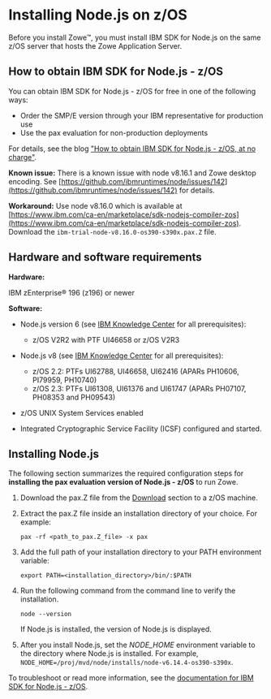# Installing Node.js on z/OS

Before you install Zowe&trade;, you must install IBM SDK for Node.js on the same z/OS server that hosts the Zowe Application Server. 

## How to obtain IBM SDK for Node.js - z/OS

You can obtain IBM SDK for Node.js - z/OS for free in one of the following ways: 
- Order the SMP/E version through your IBM representative for production use
- Use the pax evaluation for non-production deployments

For details, see the blog ["How to obtain IBM SDK for Node.js - z/OS, at no charge"](https://developer.ibm.com/mainframe/2019/04/17/ibm-sdk-for-node-js-z-os-at-no-charge/).

**Known issue:** There is a known issue with node v8.16.1 and Zowe desktop encoding. See [https://github.com/ibmruntimes/node/issues/142](https://github.com/ibmruntimes/node/issues/142) for details.

**Workaround:** Use node v8.16.0 which is available at [https://www.ibm.com/ca-en/marketplace/sdk-nodejs-compiler-zos](https://www.ibm.com/ca-en/marketplace/sdk-nodejs-compiler-zos). Download the `ibm-trial-node-v8.16.0-os390-s390x.pax.Z` file.

## Hardware and software requirements

**Hardware:**

IBM zEnterprise® 196 (z196) or newer

**Software:**
- Node.js version 6 (see [IBM Knowledge Center](https://www.ibm.com/support/knowledgecenter/SSTRRS_6.0.0/com.ibm.nodejs.zos.v6.doc/plan.htm) for all prerequisites): 
    - z/OS V2R2 with PTF UI46658 or z/OS V2R3

- Node.js v8 (see [IBM Knowledge Center](https://www.ibm.com/support/knowledgecenter/SSTRRS_8.0.0/com.ibm.nodejs.zos.v8.doc/smpe.htm) for all prerequisites):
   - z/OS 2.2: PTFs UI62788, UI46658, UI62416 (APARs PH10606, PI79959, PH10740)
   - z/OS 2.3: PTFs UI61308, UI61376 and UI61747 (APARs PH07107, PH08353 and PH09543)

- z/OS UNIX System Services enabled
- Integrated Cryptographic Service Facility (ICSF) configured and started.

## Installing Node.js

The following section summarizes the required configuration steps for **installing the pax evaluation version of Node.js - z/OS** to run Zowe.

1. Download the pax.Z file from the [Download](https://developer.ibm.com/node/sdk/ztp/#downloads-ztp) section to a z/OS machine.
1. Extract the pax.Z file inside an installation directory of your choice. For example:

    ```pax -rf <path_to_pax.Z_file> -x pax```

1. Add the full path of your installation directory to your PATH environment variable:
    ```
    export PATH=<installation_directory>/bin/:$PATH
    ```
1. Run the following command from the command line to verify the installation.
    ```
    node --version
    ```

    If Node.js is installed, the version of Node.js is displayed.
1. After you install Node.js, set the *NODE_HOME* environment variable to the directory where Node.js is installed. For example, `NODE_HOME=/proj/mvd/node/installs/node-v6.14.4-os390-s390x`.

To troubleshoot or read more information, see the [documentation for IBM SDK for Node.js - z/OS](https://developer.ibm.com/node/sdk/ztp/#documentation-ztp). 
